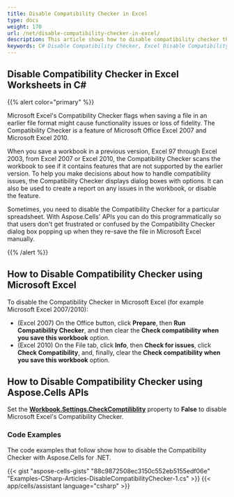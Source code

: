 ```yaml
---
title: Disable Compatibility Checker in Excel
type: docs
weight: 170
url: /net/disable-compatibility-checker-in-excel/
description: This article shows how to disable compatibility checker through the Aspose.Cells for .NET API.
keywords: C# Disable Compatibility Checker, Excel Disable Compatibility Checker in C#, Disable Compatibility Checker in Workbook. 
---
```


## Disable Compatibility Checker in Excel Worksheets in C# 

{{% alert color="primary" %}}

Microsoft Excel's Compatibility Checker flags when saving a file in an earlier file format might cause functionality issues or loss of fidelity. The Compatibility Checker is a feature of Microsoft Office Excel 2007 and Microsoft Excel 2010.

When you save a workbook in a previous version, Excel 97 through Excel 2003, from Excel 2007 or Excel 2010, the Compatibility Checker scans the workbook to see if it contains features that are not supported by the earlier version. To help you make decisions about how to handle compatibility issues, the Compatibility Checker displays dialog boxes with options. It can also be used to create a report on any issues in the workbook, or disable the feature.

Sometimes, you need to disable the Compatibility Checker for a particular spreadsheet. With Aspose.Cells' APIs you can do this programmatically so that users don't get frustrated or confused by the Compatibility Checker dialog box popping up when they re-save the file in Microsoft Excel manually.

{{% /alert %}}

## **How to Disable Compatibility Checker using Microsoft Excel**

To disable the Compatibility Checker in Microsoft Excel (for example Microsoft Excel 2007/2010):

- (Excel 2007) On the Office button, click **Prepare**, then **Run Compatibility Checker**, and then clear the **Check compatibility when you save this workbook** option.
- (Excel 2010) On the File tab, click **Info**, then **Check for issues**, click **Check Compatibility**, and, finally, clear the **Check compatibility when you save this workbook** option.

## **How to Disable Compatibility Checker using Aspose.Cells APIs**

Set the [**Workbook.Settings.CheckComptiliblity**](https://reference.aspose.com/cells/net/aspose.cells/workbooksettings/properties/checkcompatibility) property to **False** to disable Microsoft Excel's Compatibility Checker.

### **Code Examples**

The code examples that follow show how to disable the Compatibility Checker with Aspose.Cells for .NET.

{{< gist "aspose-cells-gists" "88c9872508ec3150c552eb5155edf06e" "Examples-CSharp-Articles-DisableCompatibilityChecker-1.cs" >}}
{{< app/cells/assistant language="csharp" >}}